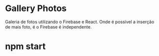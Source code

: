 # Gallery Photos

Galeria de fotos utilizando o Firebase e React.
Onde é possível a inserção de mais foto, é o Firebase é independente.

# npm start

